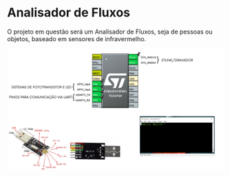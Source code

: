 # Analisador de Fluxos

O projeto em questão será um Analisador de Fluxos, seja de pessoas ou objetos, baseado em sensores de infravermelho.

![](https://github.com/ermeson-alves/Analisador-de-fluxos/blob/main/PF%20-%20Micros%20(1).png)
